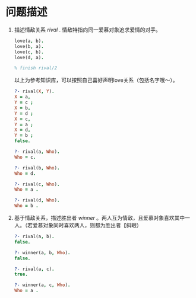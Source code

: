 # 问题描述

1. 描述情敌关系 *rival* . 情敌特指向同一爱慕对象追求爱情的对手。
    ```prolog
    love(a, b).
    love(b, a).
    love(c, b).
    love(d, a).

    % finish rival/2
    ```

    以上为参考知识库，可以按照自己喜好声明love关系（包括名字哦～）。

    ```prolog
    ?- rival(X, Y).
    X = a,
    Y = c ;
    X = b,
    Y = d ;
    X = c,
    Y = a ;
    X = d,
    Y = b ;
    false.

    ?- rival(a, Who).
    Who = c.

    ?- rival(b, Who).
    Who = d.

    ?- rival(c, Who).
    Who = a .

    ?- rival(d, Who).
    Who = b .
    ```

2. 基于情敌关系，描述胜出者 *winner* 。两人互为情敌，且爱慕对象喜欢其中一人。（若爱慕对象同时喜欢两人，则都为胜出者【斜眼）
    ```prolog
    ?- rival(a, b).
    false.

    ?- winner(a, b, Who).
    false.

    ?- rival(a, c).
    true.

    ?- winner(a, c, Who).
    Who = a .
    ```

